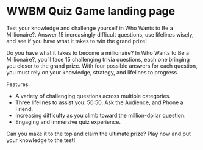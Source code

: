 # WWBM Quiz Game landing page

Test your knowledge and challenge yourself in Who Wants to Be a Millionaire?. Answer 15 increasingly difficult questions, use lifelines wisely, and see if you have what it takes to win the grand prize!

Do you have what it takes to become a millionaire? In Who Wants to Be a Millionaire?, you’ll face 15 challenging trivia questions, each one bringing you closer to the grand prize. With four possible answers for each question, you must rely on your knowledge, strategy, and lifelines to progress.

Features:

- A variety of challenging questions across multiple categories.
- Three lifelines to assist you: 50:50, Ask the Audience, and Phone a Friend.
- Increasing difficulty as you climb toward the million-dollar question.
- Engaging and immersive quiz experience.

Can you make it to the top and claim the ultimate prize? Play now and put your knowledge to the test!
